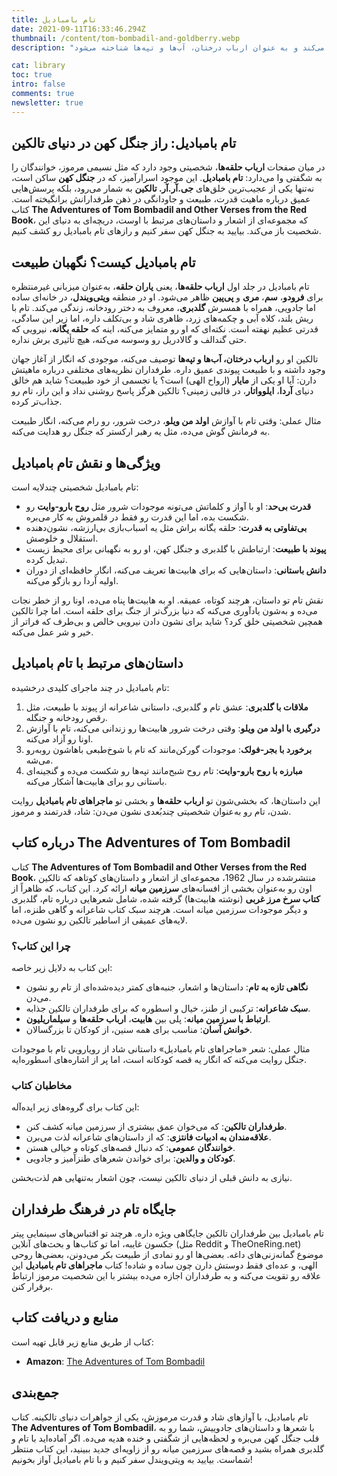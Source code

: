 ```yaml
---
title: تام بامبادیل
date: 2021-09-11T16:33:46.294Z
thumbnail: /content/tom-bombadil-and-goldberry.webp
description: "تام بامبادیل یکی از شخصیت‌های اسرارآمیز در دنیای تالکین است. او در جلد اول سه‌گانه‌ی ارباب حلقه‌ها معرفی می‌شود و به نظر می‌رسد که قدرت حلقه‌ی یگانه بر او اثری ندارد. همراه با همسرش، گلدبری، در ویتی‌ویندل زندگی می‌کند و به عنوان ارباب درختان، آب‌ها و تپه‌ها شناخته می‌شود."

cat: library
toc: true
intro: false
comments: true
newsletter: true
---
```


## تام بامبادیل: راز جنگل کهن در دنیای تالکین

در میان صفحات **ارباب حلقه‌ها**، شخصیتی وجود دارد که مثل نسیمی مرموز، خوانندگان را به شگفتی وا می‌دارد: **تام بامبادیل**. این موجود اسرارآمیز، که در **جنگل کهن** ساکن است، نه‌تنها یکی از عجیب‌ترین خلق‌های **جی.آر.آر. تالکین** به شمار می‌رود، بلکه پرسش‌هایی عمیق درباره ماهیت قدرت، طبیعت و جاودانگی در ذهن طرفدارانش برانگیخته است. کتاب **The Adventures of Tom Bombadil and Other Verses from the Red Book**، که مجموعه‌ای از اشعار و داستان‌های مرتبط با اوست، دریچه‌ای به دنیای این شخصیت باز می‌کند. بیایید به جنگل کهن سفر کنیم و رازهای تام بامبادیل رو کشف کنیم.

## تام بامبادیل کیست؟ نگهبان طبیعت

تام بامبادیل در جلد اول **ارباب حلقه‌ها**، یعنی **یاران حلقه**، به‌عنوان میزبانی غیرمنتظره برای **فرودو**، **سم**، **مری** و **پی‌پین** ظاهر می‌شود. او در منطقه **ویتی‌ویندل**، در خانه‌ای ساده اما جادویی، همراه با همسرش **گلدبری**، معروف به دختر رودخانه، زندگی می‌کند. تام با ریش بلند، کلاه آبی و چکمه‌های زرد، ظاهری شاد و بی‌تکلف داره، اما زیر این سادگی، قدرتی عظیم نهفته است. نکته‌ای که او رو متمایز می‌کنه، اینه که **حلقه یگانه**، نیرویی که حتی گندالف و گالادریل رو وسوسه می‌کنه، هیچ تأثیری برش نداره.

تالکین او رو **ارباب درختان، آب‌ها و تپه‌ها** توصیف می‌کنه، موجودی که انگار از آغاز جهان وجود داشته و با طبیعت پیوندی عمیق داره. طرفداران نظریه‌های مختلفی درباره ماهیتش دارن: آیا او یکی از **مایار** (ارواح الهی) است؟ یا تجسمی از خود طبیعت؟ شاید هم خالق دنیای **آردا**، **ایلوواتار**، در قالبی زمینی؟ تالکین هرگز پاسخ روشنی نداد و این راز، تام رو جذاب‌تر کرده.

مثال عملی: وقتی تام با آوازش **اولد من ویلو**، درخت شرور، رو رام می‌کنه، انگار طبیعت به فرمانش گوش می‌ده، مثل یه رهبر ارکستر که جنگل رو هدایت می‌کنه.

## ویژگی‌ها و نقش تام بامبادیل

تام بامبادیل شخصیتی چندلایه است:

- **قدرت بی‌حد**: او با آواز و کلماتش می‌تونه موجودات شرور مثل **روح بارو-وایت** رو شکست بده، اما این قدرت رو فقط در قلمروش به کار می‌بره.
- **بی‌تفاوتی به قدرت**: حلقه یگانه براش مثل یه اسباب‌بازی بی‌ارزشه، نشون‌دهنده استقلال و خلوصش.
- **پیوند با طبیعت**: ارتباطش با گلدبری و جنگل کهن، او رو به نگهبانی برای محیط زیست تبدیل کرده.
- **دانش باستانی**: داستان‌هایی که برای هابیت‌ها تعریف می‌کنه، انگار حافظه‌ای از دوران اولیه آردا رو بازگو می‌کنه.

نقش تام تو داستان، هرچند کوتاه، عمیقه. او به هابیت‌ها پناه می‌ده، اونا رو از خطر نجات می‌ده و به‌شون یادآوری می‌کنه که دنیا بزرگ‌تر از جنگ برای حلقه است. اما چرا تالکین همچین شخصیتی خلق کرد؟ شاید برای نشون دادن نیرویی خالص و بی‌طرف که فراتر از خیر و شر عمل می‌کنه.

## داستان‌های مرتبط با تام بامبادیل

تام بامبادیل در چند ماجرای کلیدی درخشیده:

1. **ملاقات با گلدبری**: عشق تام و گلدبری، داستانی شاعرانه از پیوند با طبیعت، مثل رقص رودخانه و جنگله.
2. **درگیری با اولد من ویلو**: وقتی درخت شرور هابیت‌ها رو زندانی می‌کنه، تام با آوازش اونا رو آزاد می‌کنه.
3. **برخورد با بجر-فولک**: موجودات گورکن‌مانند که تام با شوخ‌طبعی باهاشون روبه‌رو می‌شه.
4. **مبارزه با روح بارو-وایت**: تام روح شبح‌مانند تپه‌ها رو شکست می‌ده و گنجینه‌ای باستانی رو برای هابیت‌ها آشکار می‌کنه.

این داستان‌ها، که بخشی‌شون تو **ارباب حلقه‌ها** و بخشی تو **ماجراهای تام بامبادیل** روایت شدن، تام رو به‌عنوان شخصیتی چندبُعدی نشون می‌دن: شاد، قدرتمند و مرموز.

## درباره کتاب The Adventures of Tom Bombadil

کتاب **The Adventures of Tom Bombadil and Other Verses from the Red Book**، منتشرشده در سال 1962، مجموعه‌ای از اشعار و داستان‌های کوتاهه که تالکین اون رو به‌عنوان بخشی از افسانه‌های **سرزمین میانه** ارائه کرد. این کتاب، که ظاهراً از **کتاب سرخ مرز غربی** (نوشته هابیت‌ها) گرفته شده، شامل شعرهایی درباره تام، گلدبری و دیگر موجودات سرزمین میانه است. هرچند سبک کتاب شاعرانه و گاهی طنزه، اما لایه‌های عمیقی از اساطیر تالکین رو نشون می‌ده.

### چرا این کتاب؟

این کتاب به دلایل زیر خاصه:

- **نگاهی تازه به تام**: داستان‌ها و اشعار، جنبه‌های کمتر دیده‌شده‌ای از تام رو نشون می‌دن.
- **سبک شاعرانه**: ترکیبی از طنز، خیال و اسطوره که برای طرفداران تالکین جذابه.
- **ارتباط با سرزمین میانه**: پلی بین **هابیت**، **ارباب حلقه‌ها** و **سیلماریلیون**.
- **خوانش آسان**: مناسب برای همه سنین، از کودکان تا بزرگسالان.

مثال عملی: شعر «ماجراهای تام بامبادیل» داستانی شاد از رویارویی تام با موجودات جنگل روایت می‌کنه که انگار یه قصه کودکانه است، اما پر از اشاره‌های اسطوره‌ایه.

### مخاطبان کتاب

این کتاب برای گروه‌های زیر ایده‌آله:

- **طرفداران تالکین**: که می‌خوان عمق بیشتری از سرزمین میانه کشف کنن.
- **علاقه‌مندان به ادبیات فانتزی**: که از داستان‌های شاعرانه لذت می‌برن.
- **خوانندگان عمومی**: که دنبال قصه‌های کوتاه و خیالی هستن.
- **کودکان و والدین**: برای خواندن شعرهای طنزآمیز و جادویی.

نیازی به دانش قبلی از دنیای تالکین نیست، چون اشعار به‌تنهایی هم لذت‌بخشن.

## جایگاه تام در فرهنگ طرفداران

تام بامبادیل بین طرفداران تالکین جایگاهی ویژه داره. هرچند تو اقتباس‌های سینمایی پیتر جکسون غایبه، اما تو کتاب‌ها و بحث‌های آنلاین (مثل Reddit و TheOneRing.net) موضوع گمانه‌زنی‌های داغه. بعضی‌ها او رو نمادی از طبیعت بکر می‌دونن، بعضی‌ها روحی الهی، و عده‌ای فقط دوستش دارن چون ساده و شاده! کتاب **ماجراهای تام بامبادیل** این علاقه رو تقویت می‌کنه و به طرفداران اجازه می‌ده بیشتر با این شخصیت مرموز ارتباط برقرار کنن.

## منابع و دریافت کتاب

کتاب از طریق منابع زیر قابل تهیه است:

- **Amazon**: [The Adventures of Tom Bombadil](https://www.amazon.com/Adventures-Tom-Bombadil-Other-Verses/dp/B005XEQ3WM)

## جمع‌بندی

تام بامبادیل، با آوازهای شاد و قدرت مرموزش، یکی از جواهرات دنیای تالکینه. کتاب **The Adventures of Tom Bombadil**، با شعرها و داستان‌های جادوییش، شما رو به قلب جنگل کهن می‌بره و لحظه‌هایی از شگفتی و خنده هدیه می‌ده. اگر آماده‌اید با تام و گلدبری همراه بشید و قصه‌های سرزمین میانه رو از زاویه‌ای جدید ببینید، این کتاب منتظر شماست. بیایید به ویتی‌ویندل سفر کنیم و با تام بامبادیل آواز بخونیم!
